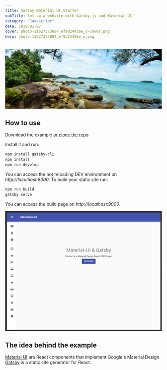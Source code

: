 ```yaml
---
title: Gatsby Material UI Starter
subTitle: Set up a website with Gatsby.js and Material UI
category: "Javascript"
date: 2018-01-07
cover: photo-11627373604_ef9d24436e_o-cover.png
hero: photo-11627373604_ef9d24436e_o.png
---
```



![Koh Rong, Cambodia](./photo-11627373604_ef9d24436e_o.png)


## How to use

Download the example [or clone the repo](https://github.com/mpolinowski/material-ui-gatsby-render-starter)

Install it and run:

```bash
npm install gatsby-cli
npm install
npm run develop
```


You can access the hot reloading DEV environment on _http://localhost:8000_. To build your static site run:

```bash
npm run build
gatsby serve
```

You can access the build page on  _http://localhost:9000_.


![Gatsby Material UI Starter](materialui.png)


## The idea behind the example

[Material UI](https://material-ui-next.com/) are React components that implement Google's Material Design.
[Gatsby](https://github.com/gatsbyjs/gatsby) is a static site generator for React.